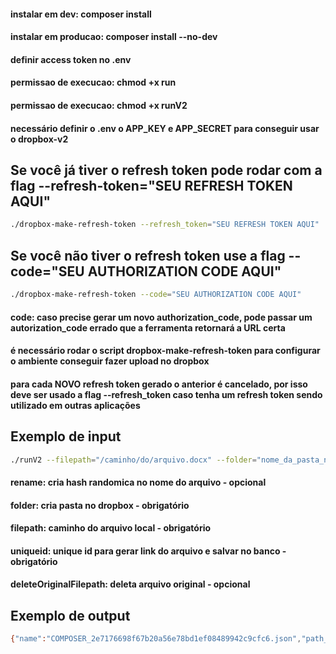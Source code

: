#### instalar em dev: composer install
#### instalar em producao: composer install --no-dev
#### definir access token no .env
#### permissao de execucao: chmod +x run
#### permissao de execucao: chmod +x runV2
#### necessário definir o .env o APP_KEY e APP_SECRET para conseguir usar o dropbox-v2

## Se você já tiver o refresh token pode rodar com a flag --refresh-token="SEU REFRESH TOKEN AQUI"
```bash
./dropbox-make-refresh-token --refresh_token="SEU REFRESH TOKEN AQUI"
```

## Se você não tiver o refresh token use a flag --code="SEU AUTHORIZATION CODE AQUI"
```bash
./dropbox-make-refresh-token --code="SEU AUTHORIZATION CODE AQUI"
```
#### code: caso precise gerar um novo authorization_code, pode passar um autorization_code errado que a ferramenta retornará a URL certa
#### é necessário rodar o script dropbox-make-refresh-token para configurar o ambiente conseguir fazer upload no dropbox
#### para cada NOVO refresh token gerado o anterior é cancelado, por isso deve ser usado a flag --refresh_token caso tenha um refresh token sendo utilizado em outras aplicações

## Exemplo de input
```bash
./runV2 --filepath="/caminho/do/arquivo.docx" --folder="nome_da_pasta_no_dropbox" --uniqueid="1616153143.306" --rename
```
#### rename: cria hash randomica no nome do arquivo - opcional
#### folder: cria pasta no dropbox - obrigatório
#### filepath: caminho do arquivo local - obrigatório
#### uniqueid: unique id para gerar link do arquivo e salvar no banco - obrigatório
#### deleteOriginalFilepath: deleta arquivo original - opcional

## Exemplo de output
```bash
{"name":"COMPOSER_2e7176698f67b20a56e78bd1ef08489942c9cfc6.json","path_lower":"\/asd\/composer_2e7176698f67b20a56e78bd1ef08489942c9cfc6.json","path_display":"\/asd\/COMPOSER_2e7176698f67b20a56e78bd1ef08489942c9cfc6.json","id":"id:mIaxNnMYK7AAAAAAAAAASw","client_modified":"2022-02-16T16:28:29Z","server_modified":"2022-02-16T16:28:30Z","rev":"5d82523d5969954f7daf6","size":399,"is_downloadable":true,"content_hash":"33ceb8a3a985de47f4adab496cbdc201b2abae321a353dd5c8eba2162cc520f0",".tag":"file"}
```